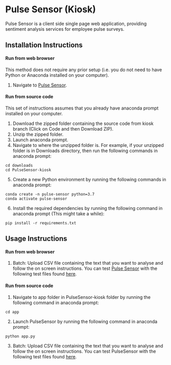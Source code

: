 # Pulse Sensor (Kiosk)
Pulse Sensor is a client side single page web application, providing sentiment analysis services for employee pulse surveys.

## Installation Instructions

#### Run from web browser
This method does not require any prior setup (i.e. you do not need to have Python or Anaconda installed on your computer).
1. Navigate to [Pulse Sensor](https://the-pulse-sensor.herokuapp.com/).

#### Run from source code
This set of instructions assumes that you already have anaconda prompt installed on your computer.
1. Download the zipped folder containing the source code from kiosk branch (Click on Code and then Download ZIP).
2. Unzip the zipped folder.
3. Launch anaconda prompt.
4. Navigate to where the unzipped folder is. For example, if your unzipped folder is in Downloads directory, then run the following commands in anaconda prompt:
```
cd downloads
cd PulseSensor-kiosk
```
5. Create a new Python environment by running the following commands in anaconda prompt:
```
conda create -n pulse-sensor python=3.7
conda activate pulse-sensor
```
6. Install the required dependencies by running the following command in anaconda prompt (This might take a while):
```
pip install -r requirements.txt
```

## Usage Instructions

#### Run from web browser
1. Batch: Upload CSV file containing the text that you want to analyse and follow the on screen instructions. You can test [Pulse Sensor](https://the-pulse-sensor.herokuapp.com/) with the following test files found [here](https://drive.google.com/drive/folders/1YJgSY8qjgpMvULbsq-8tcM8EYvYLdkWJ?usp=sharing).

#### Run from source code
1. Navigate to app folder in PulseSensor-kiosk folder by running the following command in anaconda prompt:
```
cd app
```
2. Launch PulseSensor by running the following command in anaconda prompt:
```
python app.py
```
3. Batch: Upload CSV file containing the text that you want to analyse and follow the on screen instructions. You can test PulseSensor with the following test files found [here](https://drive.google.com/drive/folders/1YJgSY8qjgpMvULbsq-8tcM8EYvYLdkWJ?usp=sharing).
